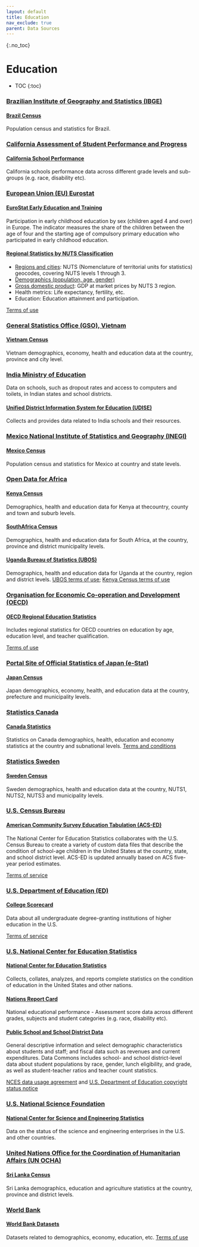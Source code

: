 ```yaml
---
layout: default
title: Education
nav_exclude: true
parent: Data Sources
---
```


{:.no_toc}
# Education

* TOC
{:toc}

### [Brazilian Institute of Geography and Statistics (IBGE)](https://www.ibge.gov.br/en/home-eng.html)

#### [Brazil Census](https://www.ibge.gov.br/en/statistics/social/population.html)
Population census and statistics for Brazil.

### [California Assessment of Student Performance and Progress](https://caaspp-elpac.ets.org/elpac/)

#### [California School Performance](https://caaspp-elpac.ets.org/elpac/)
California schools performance data across different grade levels and sub-groups (e.g. race, disability etc).

### [European Union (EU) Eurostat](https://ec.europa.eu/eurostat)

#### [EuroStat Early Education and Training](https://ec.europa.eu/eurostat/web/education-and-training/database)
Participation in early childhood education by sex (children aged 4 and over) in Europe. The indicator measures the share of the children between the age of four and the starting age of compulsory primary education who participated in early childhood education.

#### [Regional Statistics by NUTS Classification](https://ec.europa.eu/eurostat/)
* [Regions and cities](https://ec.europa.eu/eurostat/web/regions-and-cities): NUTS (Nomenclature of territorial units for statistics) geocodes, covering NUTS levels 1 through 3.
* [Demographics (population, age, gender)](https://ec.europa.eu/eurostat/web/population-demography)
* [Gross domestic product](https://appsso.eurostat.ec.europa.eu/nui/show.do?dataset=nama_10r_3gdp&lang=en): GDP at market prices by NUTS 3 region.
* Health metrics: Life expectancy, fertility, etc.
* Education: Education attainment and participation.

[Terms of use](https://ec.europa.eu/eurostat/web/main/help/copyright-notice)


### [General Statistics Office (GSO), Vietnam](https://www.gso.gov.vn/en/homepage/)

#### [Vietnam Census](https://www.gso.gov.vn/en/px-web/?pxid=E0201&theme=Population%20and%20Employment)
Vietnam demographics, economy, health and education data at the country, province and city level.

### [India Ministry of Education](https://dashboard.udiseplus.gov.in/#/home)
Data on schools, such as dropout rates and access to computers and toilets, in Indian states and school districts.


#### [Unified District Information System for Education (UDISE)](https://udiseplus.gov.in/#/home)
Collects and provides data related to India schools and their resources.

### [Mexico National Institute of Statistics and Geography (INEGI)](https://www.inegi.org.mx/default.html)

#### [Mexico Census](https://en.www.inegi.org.mx/temas/)
Population census and statistics for Mexico at country and state levels.

### [Open Data for Africa](https://dataportal.opendataforafrica.org/)

#### [Kenya Census](https://kenya.opendataforafrica.org/)
Demographics, health and education data for Kenya at thecountry, county and town and suburb levels.


#### [SouthAfrica Census](https://southafrica.opendataforafrica.org/)
Demographics, health and education data for South Africa, at the country, province and district municipality levels.

#### [Uganda Bureau of Statistics (UBOS)](https://uganda.opendataforafrica.org/)
Demographics, health and education data for Uganda at the country, region and district levels.
[UBOS terms of use](https://uganda.opendataforafrica.org/dqgjtcb); [Kenya Census terms of use](https://kenya.opendataforafrica.org/gdlkmgb)

### [Organisation for Economic Co-operation and Development (OECD)](https://stats.oecd.org/)

#### [OECD Regional Education Statistics](https://data-explorer.oecd.org/vis?df[ds]=DisseminateFinalDMZ&df[id]=DSD_REG_EDU%40DF_ATTAIN&df[ag]=OECD.CFE.EDS)
Includes regional statistics for OECD countries on education by age, education level, and teacher qualification.

[Terms of use](https://www.oecd.org/termsandconditions/)

### [Portal Site of Official Statistics of Japan (e-Stat)](https://www.e-stat.go.jp/)

#### [Japan Census](https://dashboard.e-stat.go.jp/graphSearch/graphSearchResult?selectedLFieldCd=02)
Japan demographics, economy, health, and education data at the country, prefecture and municipality levels.

### [Statistics Canada](https://www.statcan.gc.ca/en/start)

#### [Canada Statistics](https://www150.statcan.gc.ca/n1/en/type/data?MM=1)
Statistics on Canada demographics, health, education and economy statistics at the country and subnational levels.
[Terms and conditions](https://www.statcan.gc.ca/en/reference/terms-conditions/general?MM=as)


### [Statistics Sweden](https://www.scb.se/en/)

#### [Sweden Census](https://www.statistikdatabasen.scb.se/pxweb/sv/ssd/)
Sweden demographics, health and education data at the country, NUTS1, NUTS2, NUTS3 and municipality levels.

### [U.S. Census Bureau](https://www.census.gov/)

#### [American Community Survey Education Tabulation (ACS-ED)](https://nces.ed.gov/programs/edge/demographic/acs)
The National Center for Education Statistics collaborates with the U.S. Census Bureau to create a variety of custom data files that describe the condition of school-age children in the United States at the country, state, and school district level. ACS-ED is updated annually based on ACS five-year period estimates.

[Terms of service](https://www.census.gov/data/developers/about/terms-of-service.html)


### [U.S. Department of Education (ED)](https://www.ed.gov/)

#### [College Scorecard](https://collegescorecard.ed.gov/data)
Data about all undergraduate degree-granting institutions of higher education in the U.S.

[Terms of service](https://www2.ed.gov/notices/copyright/index.html)


### [U.S. National Center for Education Statistics](https://nces.ed.gov/)

#### [National Center for Education Statistics](https://nces.ed.gov/)
Collects, collates, analyzes, and reports complete statistics on the condition of education in the United States and other nations.

#### [Nations Report Card](https://www.nationsreportcard.gov/ndecore)
National educational performance - Assessment score data across different grades, subjects and student categories (e.g. race, disability etc).

#### [Public School and School District Data](https://nces.ed.gov/ccd/elsi/)
General descriptive information and select demographic characteristics about students and staff; and fiscal data such as revenues and current expenditures. Data Commons includes school- and school district-level data about student populations by race, gender, lunch eligibility, and grade, as well as student-teacher ratios and teacher count statistics.

[NCES data usage agreement](https://nces.ed.gov/surveys/international/ide/datausageagreement.aspx?link=true) and [U.S. Department of Education copyright status notice](https://www2.ed.gov/notices/copyright/index.html)


### [U.S. National Science Foundation](https://www.nsf.gov/)

#### [National Center for Science and Engineering Statistics](https://ncses.nsf.gov/)
Data on the status of the science and engineering enterprises in the U.S. and other countries.

### [United Nations Office for the Coordination of Humanitarian Affairs (UN OCHA)](https://www.unocha.org/)

#### [Sri Lanka Census](https://data.humdata.org/group/lka)
Sri Lanka demographics, education and agriculture statistics at the country, province and district levels.

### [World Bank](https://www.worldbank.org/en/home)

#### [World Bank Datasets](https://data.worldbank.org)
Datasets related to demographics, economy, education, etc.
[Terms of use](https://datacatalog.worldbank.org/public-licenses)

